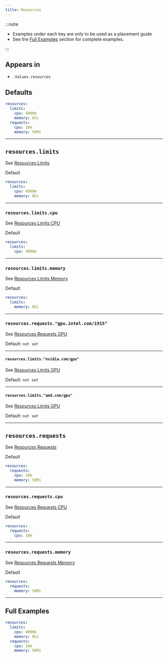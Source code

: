 ```yaml
---
title: Resources
---
```


:::note

- Examples under each key are only to be used as a placement guide
- See the [Full Examples](#full-examples) section for complete examples.

:::

## Appears in

- `.Values.resources`

## Defaults

```yaml
resources:
  limits:
    cpu: 4000m
    memory: 8Gi
  requests:
    cpu: 10m
    memory: 50Mi
```

---

## `resources.limits`

See [Resources Limits](/general/common/container/resources#resourceslimits)

Default

```yaml
resources:
  limits:
    cpu: 4000m
    memory: 8Gi
```

---

### `resources.limits.cpu`

See [Resources Limits CPU](/general/common/container/resources#resourceslimitscpu)

Default

```yaml
resources:
  limits:
    cpu: 4000m
```

---

### `resources.limits.memory`

See [Resources Limits Memory](/general/common/container/resources#resourceslimitsmemory)

Default

```yaml
resources:
  limits:
    memory: 8Gi
```

---

### `resources.requests."gpu.intel.com/i915"`

See [Resources Requests GPU](/general/common/container/resources#resourceslimitsintelcomi915)

Default: `not set`

---

#### `resources.limits."nvidia.com/gpu"`

See [Resources Limits GPU](/general/common/container/resources#resourceslimitsnvidiacomgpu)

Default: `not set`

---

#### `resources.limits."amd.com/gpu"`

See [Resources Limits GPU](/general/common/container/resources#resourceslimitsamdcomgpu)

Default: `not set`

---

## `resources.requests`

See [Resources Requests](/general/common/container/resources#resourcesrequests)

Default

```yaml
resources:
  requests:
    cpu: 10m
    memory: 50Mi
```

---

### `resources.requests.cpu`

See [Resources Requests CPU](/general/common/container/resources#resourcesrequestscpu)

Default

```yaml
resources:
  requests:
    cpu: 10m
```

---

### `resources.requests.memory`

See [Resources Requests Memory](/general/common/container/resources#resourcesrequestsmemory)

Default

```yaml
resources:
  requests:
    memory: 50Mi
```

---

## Full Examples

```yaml
resources:
  limits:
    cpu: 4000m
    memory: 8Gi
  requests:
    cpu: 10m
    memory: 50Mi
```
